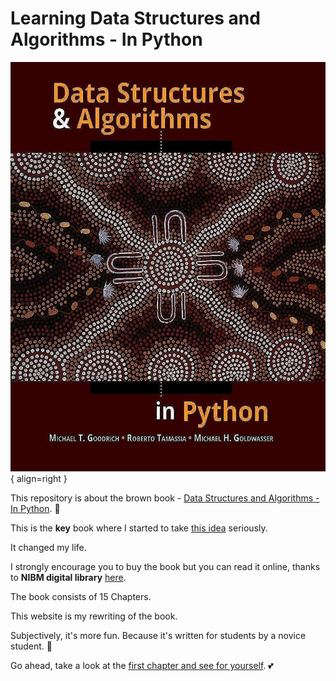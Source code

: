 # Learning Data Structures and Algorithms - In Python

![The Brown Book](https://raw.githubusercontent.com/kantarcise/learningdsainpython/refs/heads/main/docs/assets/images/brown_book.jpg){ align=right }

This repository is about the brown book - [Data Structures and Algorithms - In Python](https://www.amazon.com/Structures-Algorithms-Python-Michael-Goodrich/dp/1118290275). 🥳

This is the **key** book where I started to take [this idea](https://www.youtube.com/watch?v=JC82Il2cjqA) seriously.

It changed my life.

I strongly encourage you to buy the book but you can read it online, thanks to **NIBM digital library** [here](https://nibmehub.com/opac-service/pdf/read/Data%20Structures%20and%20Algorithms%20in%20Python.pdf).

The book consists of 15 Chapters.

This website is my rewriting of the book.

Subjectively, it's more fun. Because it's written for students by a novice student. 🥰

Go ahead, take a look at the [first chapter and see for yourself](https://learningdsainpython.kantarcise.com/DS%26A-PythonPrimer/). 💕